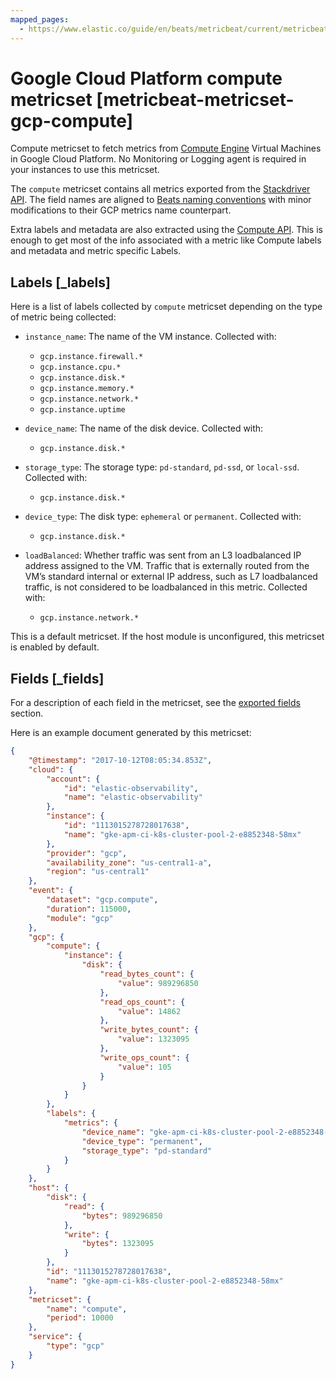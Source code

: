 ```yaml
---
mapped_pages:
  - https://www.elastic.co/guide/en/beats/metricbeat/current/metricbeat-metricset-gcp-compute.html
---
```


<!-- This file is generated! See scripts/docs_collector.py -->

# Google Cloud Platform compute metricset [metricbeat-metricset-gcp-compute]

Compute metricset to fetch metrics from [Compute Engine](https://cloud.google.com/compute/) Virtual Machines in Google Cloud Platform. No Monitoring or Logging agent is required in your instances to use this metricset.

The `compute` metricset contains all metrics exported from the [Stackdriver API](https://cloud.google.com/monitoring/api/metrics_gcp#gcp-compute). The field names are aligned to [Beats naming conventions](/extend/event-conventions.md) with minor modifications to their GCP metrics name counterpart.

Extra labels and metadata are also extracted using the [Compute API](https://cloud.google.com/compute/docs/reference/rest/v1/instances/get). This is enough to get most of the info associated with a metric like Compute labels and metadata and metric specific Labels.


## Labels [_labels]

Here is a list of labels collected by `compute` metricset depending on the type of metric being collected:

* `instance_name`: The name of the VM instance. Collected with:

    * `gcp.instance.firewall.*`
    * `gcp.instance.cpu.*`
    * `gcp.instance.disk.*`
    * `gcp.instance.memory.*`
    * `gcp.instance.network.*`
    * `gcp.instance.uptime`

* `device_name`: The name of the disk device. Collected with:

    * `gcp.instance.disk.*`

* `storage_type`: The storage type: `pd-standard`, `pd-ssd`, or `local-ssd`. Collected with:

    * `gcp.instance.disk.*`

* `device_type`: The disk type: `ephemeral` or `permanent`. Collected with:

    * `gcp.instance.disk.*`

* `loadBalanced`: Whether traffic was sent from an L3 loadbalanced IP address assigned to the VM. Traffic that is externally routed from the VM’s standard internal or external IP address, such as L7 loadbalanced traffic, is not considered to be loadbalanced in this metric. Collected with:

    * `gcp.instance.network.*`

This is a default metricset. If the host module is unconfigured, this metricset is enabled by default.

## Fields [_fields]

For a description of each field in the metricset, see the [exported fields](/reference/metricbeat/exported-fields-gcp.md) section.

Here is an example document generated by this metricset:

```json
{
    "@timestamp": "2017-10-12T08:05:34.853Z",
    "cloud": {
        "account": {
            "id": "elastic-observability",
            "name": "elastic-observability"
        },
        "instance": {
            "id": "1113015278728017638",
            "name": "gke-apm-ci-k8s-cluster-pool-2-e8852348-58mx"
        },
        "provider": "gcp",
        "availability_zone": "us-central1-a",
        "region": "us-central1"
    },
    "event": {
        "dataset": "gcp.compute",
        "duration": 115000,
        "module": "gcp"
    },
    "gcp": {
        "compute": {
            "instance": {
                "disk": {
                    "read_bytes_count": {
                        "value": 989296850
                    },
                    "read_ops_count": {
                        "value": 14862
                    },
                    "write_bytes_count": {
                        "value": 1323095
                    },
                    "write_ops_count": {
                        "value": 105
                    }
                }
            }
        },
        "labels": {
            "metrics": {
                "device_name": "gke-apm-ci-k8s-cluster-pool-2-e8852348-58mx",
                "device_type": "permanent",
                "storage_type": "pd-standard"
            }
        }
    },
    "host": {
        "disk": {
            "read": {
                "bytes": 989296850
            },
            "write": {
                "bytes": 1323095
            }
        },
        "id": "1113015278728017638",
        "name": "gke-apm-ci-k8s-cluster-pool-2-e8852348-58mx"
    },
    "metricset": {
        "name": "compute",
        "period": 10000
    },
    "service": {
        "type": "gcp"
    }
}
```
